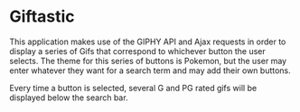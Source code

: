 # Giftastic

This application makes use of the GIPHY API and Ajax requests in order to display a series of Gifs that correspond to whichever button the user selects. The theme for this series of buttons is Pokemon, but the user may enter whatever they want for a search term and may add their own buttons. 

Every time a button is selected, several G and PG rated gifs will be displayed below the search bar.